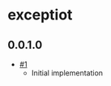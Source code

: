 # exceptiot

## 0.0.1.0

* [#1](https://github.com/parsonsmatt/exceptiot/pull/1)
    * Initial implementation
